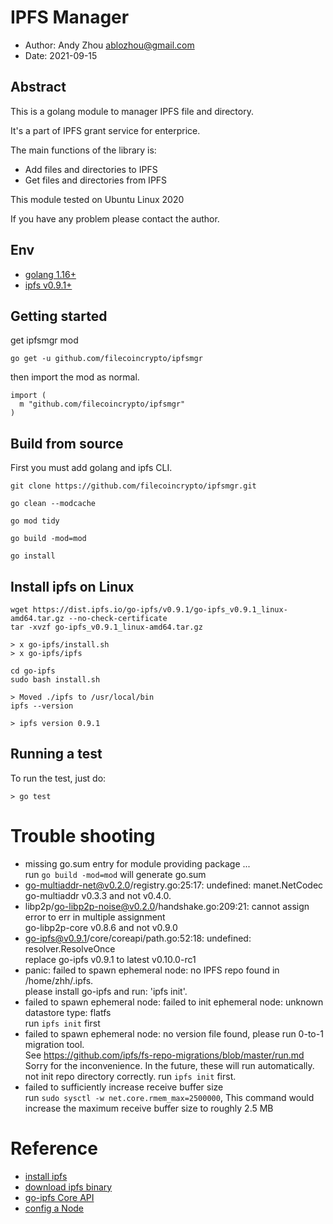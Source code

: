 # IPFS Manager 
- Author: Andy Zhou <ablozhou@gmail.com>
- Date: 2021-09-15

## Abstract
This is a golang module to manager IPFS file and directory.

It's a part of IPFS grant service for enterprice.

The main functions of the library is:
- Add files and directories to IPFS
- Get files and directories from IPFS

This module tested on Ubuntu Linux 2020

If you have any problem please contact the author.

## Env
- [golang 1.16+](https://golang.org/doc/install)
- [ipfs v0.9.1+](https://dist.ipfs.io/#go-ipfs)

## Getting started

get ipfsmgr mod

```
go get -u github.com/filecoincrypto/ipfsmgr
```

then import the mod  as normal.
```
import (
  m "github.com/filecoincrypto/ipfsmgr"
)
```

## Build from source
First you must add golang and ipfs CLI.

```
git clone https://github.com/filecoincrypto/ipfsmgr.git

go clean --modcache

go mod tidy

go build -mod=mod

go install
```

## Install ipfs on Linux
```
wget https://dist.ipfs.io/go-ipfs/v0.9.1/go-ipfs_v0.9.1_linux-amd64.tar.gz --no-check-certificate
tar -xvzf go-ipfs_v0.9.1_linux-amd64.tar.gz

> x go-ipfs/install.sh
> x go-ipfs/ipfs

cd go-ipfs
sudo bash install.sh

> Moved ./ipfs to /usr/local/bin
ipfs --version

> ipfs version 0.9.1
```

## Running a test

To run the test, just do:

```
> go test
```

# Trouble shooting
- missing go.sum entry for module providing package ...  
  run `go build -mod=mod` will generate go.sum
- go-multiaddr-net@v0.2.0/registry.go:25:17: undefined: manet.NetCodec  
  go-multiaddr v0.3.3 and not v0.4.0.
- libp2p/go-libp2p-noise@v0.2.0/handshake.go:209:21: cannot assign error to err in multiple assignment  
  go-libp2p-core v0.8.6 and not v0.9.0
- go-ipfs@v0.9.1/core/coreapi/path.go:52:18: undefined: resolver.ResolveOnce   
  replace go-ipfs v0.9.1 to latest v0.10.0-rc1
- panic: failed to spawn ephemeral node: no IPFS repo found in /home/zhh/.ipfs.  
  please install go-ipfs and run: 'ipfs init'. 
- failed to spawn ephemeral node: failed to init ephemeral node: unknown datastore type: flatfs  
  run `ipfs init` first
- failed to spawn ephemeral node: no version file found, please run 0-to-1 migration tool.  
See https://github.com/ipfs/fs-repo-migrations/blob/master/run.md  
Sorry for the inconvenience. In the future, these will run automatically.  
  not init repo directory correctly. run `ipfs init` first.
- failed to sufficiently increase receive buffer size  
  run `sudo sysctl -w net.core.rmem_max=2500000`,
  This command would increase the maximum receive buffer size to roughly 2.5 MB

# Reference
- [install ipfs](https://docs.ipfs.io/install/)
- [download ipfs binary](https://dist.ipfs.io/#go-ipfs)
- [go-ipfs Core API](https://godoc.org/github.com/ipfs/interface-go-ipfs-core)
- [config a Node](https://docs.ipfs.io/how-to/configure-node/)